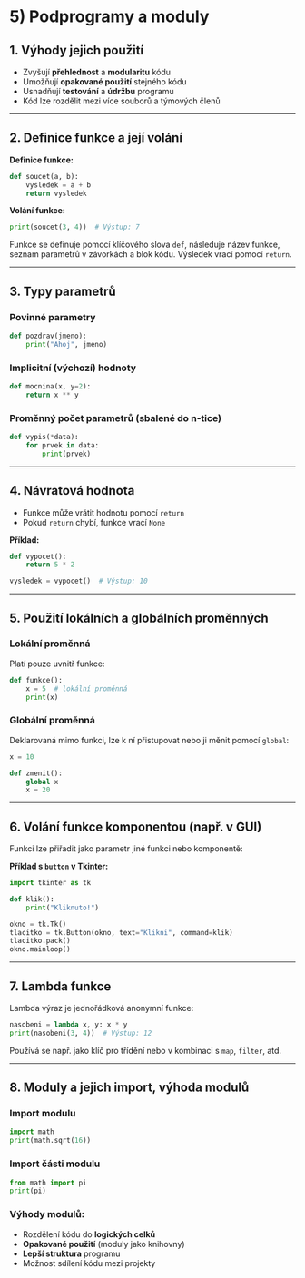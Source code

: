 # 5) Podprogramy a moduly

## 1. Výhody jejich použití

* Zvyšují **přehlednost** a **modularitu** kódu
* Umožňují **opakované použití** stejného kódu
* Usnadňují **testování** a **údržbu** programu
* Kód lze rozdělit mezi více souborů a týmových členů

---

## 2. Definice funkce a její volání

**Definice funkce:**

```python
def soucet(a, b):
    vysledek = a + b
    return vysledek
```

**Volání funkce:**

```python
print(soucet(3, 4))  # Výstup: 7
```

Funkce se definuje pomocí klíčového slova `def`, následuje název funkce, seznam parametrů v závorkách a blok kódu. Výsledek vrací pomocí `return`.

---

## 3. Typy parametrů

### Povinné parametry

```python
def pozdrav(jmeno):
    print("Ahoj", jmeno)
```

### Implicitní (výchozí) hodnoty

```python
def mocnina(x, y=2):
    return x ** y
```

### Proměnný počet parametrů (sbalené do n-tice)

```python
def vypis(*data):
    for prvek in data:
        print(prvek)
```

---

## 4. Návratová hodnota

* Funkce může vrátit hodnotu pomocí `return`
* Pokud `return` chybí, funkce vrací `None`

**Příklad:**

```python
def vypocet():
    return 5 * 2

vysledek = vypocet()  # Výstup: 10
```

---

## 5. Použití lokálních a globálních proměnných

### Lokální proměnná

Platí pouze uvnitř funkce:

```python
def funkce():
    x = 5  # lokální proměnná
    print(x)
```

### Globální proměnná

Deklarovaná mimo funkci, lze k ní přistupovat nebo ji měnit pomocí `global`:

```python
x = 10

def zmenit():
    global x
    x = 20
```

---

## 6. Volání funkce komponentou (např. v GUI)

Funkci lze přiřadit jako parametr jiné funkci nebo komponentě:

**Příklad s `button` v Tkinter:**

```python
import tkinter as tk

def klik():
    print("Kliknuto!")

okno = tk.Tk()
tlacitko = tk.Button(okno, text="Klikni", command=klik)
tlacitko.pack()
okno.mainloop()
```

---

## 7. Lambda funkce

Lambda výraz je jednořádková anonymní funkce:

```python
nasobeni = lambda x, y: x * y
print(nasobeni(3, 4))  # Výstup: 12
```

Používá se např. jako klíč pro třídění nebo v kombinaci s `map`, `filter`, atd.

---

## 8. Moduly a jejich import, výhoda modulů

### Import modulu

```python
import math
print(math.sqrt(16))
```

### Import části modulu

```python
from math import pi
print(pi)
```

### Výhody modulů:

* Rozdělení kódu do **logických celků**
* **Opakované použití** (moduly jako knihovny)
* **Lepší struktura** programu
* Možnost sdílení kódu mezi projekty
